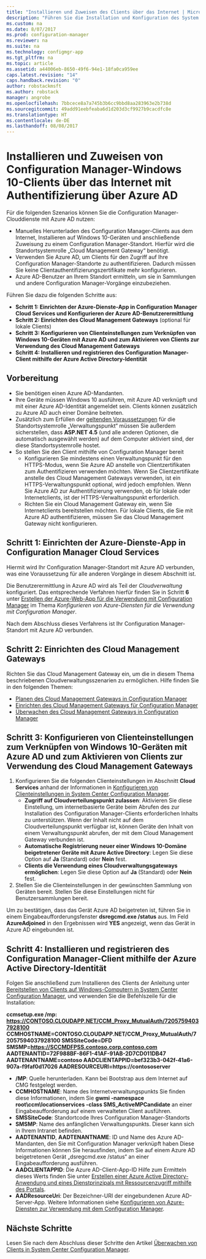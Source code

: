 ```yaml
---
title: "Installieren und Zuweisen des Clients über das Internet | Microsoft-Dokumentation"
description: "Führen Sie die Installation und Konfiguration des System Center Configuration Manager-Clients über das Internet durch."
ms.custom: na
ms.date: 8/07/2017
ms.prod: configuration-manager
ms.reviewer: na
ms.suite: na
ms.technology: configmgr-app
ms.tgt_pltfrm: na
ms.topic: article
ms.assetid: a44006eb-8650-49f6-94e1-18fa0ca959ee
caps.latest.revision: "14"
caps.handback.revision: "0"
author: robstackmsft
ms.author: robstack
manager: angrobe
ms.openlocfilehash: 7bbcece8a7a745b3b6cc9bbd8aa283963e2b738d
ms.sourcegitcommit: 49add91eebfeaba6d1d203d3cf9927b9cacdfc8e
ms.translationtype: HT
ms.contentlocale: de-DE
ms.lasthandoff: 08/08/2017
---
```

# <a name="install-and-assign-configuration-manager-windows-10-clients-using-azure-ad-for-authentication"></a>Installieren und Zuweisen von Configuration Manager-Windows 10-Clients über das Internet mit Authentifizierung über Azure AD

Für die folgenden Szenarios können Sie die Configuration Manager-Clouddienste mit Azure AD nutzen:

- Manuelles Herunterladen des Configuration Manager-Clients aus dem Internet, Installieren auf Windows 10-Geräten und anschließende Zuweisung zu einem Configuration Manager-Standort. Hierfür wird die Standortsystemrolle „Cloud Management Gateway“ benötigt.
- Verwenden Sie Azure AD, um Clients für den Zugriff auf Ihre Configuration Manager-Standorte zu authentifizieren. Dadurch müssen Sie keine Clientauthentifizierungszertifikate mehr konfigurieren.
- Azure AD-Benutzer an Ihrem Standort ermitteln, um sie in Sammlungen und andere Configuration Manager-Vorgänge einzubeziehen.

Führen Sie dazu die folgenden Schritte aus:

- **Schritt 1: Einrichten der Azure-Dienste-App in Configuration Manager Cloud Services und Konfigurieren der Azure AD-Benutzerermittlung**
- **Schritt 2: Einrichten des Cloud Management Gateways** (optional für lokale Clients)
- **Schritt 3: Konfigurieren von Clienteinstellungen zum Verknüpfen von Windows 10-Geräten mit Azure AD und zum Aktivieren von Clients zur Verwendung des Cloud Management Gateways**
- **Schritt 4: Installieren und registrieren des Configuration Manager-Client mithilfe der Azure Active Directory-Identität**


## <a name="before-you-start"></a>Vorbereitung

- Sie benötigen einen Azure AD-Mandanten.
- Ihre Geräte müssen Windows 10 ausführen, mit Azure AD verknüpft und mit einer Azure AD-Identität angemeldet sein. Clients können zusätzlich zu Azure AD auch einer Domäne beitreten.
- Zusätzlich zum Erfüllen der [geltenden Voraussetzungen](/sccm/core/plan-design/configs/site-and-site-system-prerequisites) für die Standortsystemrolle „Verwaltungspunkt“ müssen Sie außerdem sicherstellen, dass **ASP.NET 4.5** (und alle anderen Optionen, die automatisch ausgewählt werden) auf dem Computer aktiviert sind, der diese Standortsystemrolle hostet.
- So stellen Sie den Client mithilfe von Configuration Manager bereit
    - Konfigurieren Sie mindestens einen Verwaltungspunkt für den HTTPS-Modus, wenn Sie Azure AD anstelle von Clientzertifikaten zum Authentifizieren verwenden möchten.
        Wenn Sie Clientzertifikate anstelle des Cloud Management Gateways verwenden, ist ein HTTPS-Verwaltungspunkt optional, wird jedoch empfohlen. Wenn Sie Azure AD zur Authentifizierung verwenden, ob für lokale oder Internetclients, ist der HTTPS-Verwaltungspunkt erforderlich.
    - Richten Sie ein Cloud Management Gateway ein, wenn Sie Internetclients bereitstellen möchten. Für lokale Clients, die Sie mit Azure AD authentifizieren, müssen Sie das Cloud Management Gateway nicht konfigurieren.


## <a name="step-1-set-up-the-azure-services-app-in-configuration-manager-cloud-services"></a>Schritt 1: Einrichten der Azure-Dienste-App in Configuration Manager Cloud Services

Hiermit wird Ihr Configuration Manager-Standort mit Azure AD verbunden, was eine Voraussetzung für alle anderen Vorgänge in diesem Abschnitt ist. 

Die Benutzerermittlung in Azure AD wird als Teil der *Cloudverwaltung* konfiguriert. Das entsprechende Verfahren hierfür finden Sie in Schritt **6** unter [Erstellen der Azure-Web-App für die Verwendung mit Configuration Manager](/sccm/core/servers/deploy/configure/Azure-services-wizard#webapp) im Thema *Konfigurieren von Azure-Diensten für die Verwendung mit Configuration Manager*.
    
Nach dem Abschluss dieses Verfahrens ist Ihr Configuration Manager-Standort mit Azure AD verbunden. 

## <a name="step-2-set-up-the-cloud-management-gateway"></a>Schritt 2: Einrichten des Cloud Management Gateways

Richten Sie das Cloud Management Gateway ein, um die in diesem Thema beschriebenen Cloudverwaltungsszenarien zu ermöglichen. Hilfe finden Sie in den folgenden Themen: 

- [Planen des Cloud Management Gateways in Configuration Manager](/sccm/core/clients/manage/plan-cloud-management-gateway)
- [Einrichten des Cloud Management Gateways für Configuration Manager](/sccm/core/clients/manage/setup-cloud-management-gateway)
- [Überwachen des Cloud Management Gateways in Configuration Manager](/sccm/core/clients/manage/monitor-clients-cloud-management-gateway)

## <a name="step-3-configure-client-settings-to-join-windows-10-devices-with-azure-ad-and-enable-clients-to-use-the-cloud-management-gateway"></a>Schritt 3: Konfigurieren von Clienteinstellungen zum Verknüpfen von Windows 10-Geräten mit Azure AD und zum Aktivieren von Clients zur Verwendung des Cloud Management Gateways

1.  Konfigurieren Sie die folgenden Clienteinstellungen im Abschnitt **Cloud Services** anhand der Informationen in [Konfigurieren von Clienteinstellungen in System Center Configuration Manager](/sccm/core/clients/deploy/configure-client-settings).
    - **Zugriff auf Cloudverteilungspunkt zulassen**: Aktivieren Sie diese Einstellung, um internetbasierte Geräte beim Abrufen des zur Installation des Configuration Manager-Clients erforderlichen Inhalts zu unterstützen. Wenn der Inhalt nicht auf dem Cloudverteilungspunkt verfügbar ist, können Geräte den Inhalt von einem Verwaltungspunkt abrufen, der mit dem Cloud Management Gateway verbunden ist.
    - **Automatische Registrierung neuer einer Windows 10-Domäne beigetretener Geräte mit Azure Active Directory**: Legen Sie diese Option auf **Ja** (Standard) oder **Nein** fest.
    - **Clients die Verwendung eines Cloudverwaltungsgateways ermöglichen**: Legen Sie diese Option auf **Ja** (Standard) oder **Nein** fest.
2.  Stellen Sie die Clienteinstellungen in der gewünschten Sammlung von Geräten bereit. Stellen Sie diese Einstellungen nicht für Benutzersammlungen bereit.

Um zu bestätigen, dass das Gerät Azure AD beigetreten ist, führen Sie in einem Eingabeaufforderungsfenster **dsregcmd.exe /status** aus. Im Feld **AzureAdjoined** in den Ergebnissen wird **YES** angezeigt, wenn das Gerät in Azure AD eingebunden ist.


## <a name="step-4-install-and-register-the-configuration-manager-client-using-azure-active-directory-identity"></a>Schritt 4: Installieren und registrieren des Configuration Manager-Client mithilfe der Azure Active Directory-Identität

Folgen Sie anschließend zum Installieren des Clients der Anleitung unter [Bereitstellen von Clients auf Windows-Computern in System Center Configuration Manager](/sccm/core/clients/deploy/deploy-clients-to-windows-computers#a-namebkmkmanuala-how-to-install-clients-manually), und verwenden Sie die Befehlszeile für die Installation: 

**ccmsetup.exe /mp&#58; https://CONTOSO.CLOUDAPP.NET/CCM_Proxy_MutualAuth/72057594037928100 CCMHOSTNAME=CONTOSO.CLOUDAPP.NET/CCM_Proxy_MutualAuth/72057594037928100 SMSSiteCode=DFD SMSMP=https://SCCMDFPSS.contoso.corp.contoso.com AADTENANTID=72F988BF-86F1-41AF-91AB-2D7CD011DB47 AADTENANTNAME=contoso  AADCLIENTAPPID=bef323b3-042f-41a6-907a-f9faf0d17026 AADRESOURCEURI=https://contososerver**

- **/MP**: Quelle herunterladen. Kann bei Bootstrap aus dem Internet auf CMG festgelegt werden.
- **CCMHOSTNAME**: Name des Internetverwaltungspunkts Sie finden diese Informationen, indem Sie **gwmi -namespace root\ccm\locationservices -class SMS_ActiveMPCandidate** an einer Eingabeaufforderung auf einem verwalteten Client ausführen.
- **SMSSiteCode**: Standortcode Ihres Configuration Manager-Standorts
- **SMSMP**: Name des anfänglichen Verwaltungspunkts. Dieser kann sich in Ihrem Intranet befinden.
- **AADTENANTID**, **AADTENANTNAME**: ID und Name des Azure AD-Mandanten, den Sie mit Configuration Manager verknüpft haben Diese Informationen können Sie herausfinden, indem Sie auf einem Azure AD beigetretenen Gerät „dsregcmd.exe /status“ an einer Eingabeaufforderung ausführen.
- **AADCLIENTAPPID**: Die Azure AD-Client-App-ID Hilfe zum Ermitteln dieses Werts finden Sie unter [Erstellen einer Azure Active Directory-Anwendung und eines Dienstprinzipals mit Ressourcenzugriff mithilfe des Portals](https://docs.microsoft.com/azure/azure-resource-manager/resource-group-create-service-principal-portal#get-application-id-and-authentication-key).
- **AADResourceUri**: Der Bezeichner-URI der eingebundenen Azure AD-Server-App. Weitere Informationen siehe [Konfigurieren von Azure-Diensten zur Verwendung mit dem Configuration Manager](/sccm/core/servers/deploy/configure/azure-services-wizard).




## <a name="next-steps"></a>Nächste Schritte

Lesen Sie nach dem Abschluss dieser Schritte den Artikel [Überwachen von Clients in System Center Configuration Manager](/sccm/core/clients/manage/monitor-clients).
